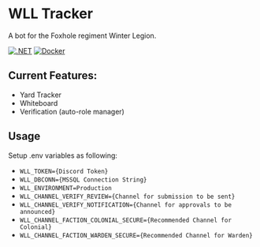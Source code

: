 # WLL Tracker
A bot for the Foxhole regiment Winter Legion. 

[![.NET](https://github.com/Yilmas/wll-tracker/actions/workflows/dotnet.yml/badge.svg)](https://github.com/Yilmas/wll-tracker/actions/workflows/dotnet.yml)
[![Docker](https://github.com/Yilmas/wll-tracker/actions/workflows/release.yaml/badge.svg)](https://github.com/Yilmas/wll-tracker/actions/workflows/release.yaml)

## Current Features:
- Yard Tracker
- Whiteboard
- Verification (auto-role manager)

## Usage
Setup .env variables as following:

- `WLL_TOKEN={Discord Token}`
- `WLL_DBCONN={MSSQL Connection String}`
- `WLL_ENVIRONMENT=Production`
- `WLL_CHANNEL_VERIFY_REVIEW={Channel for submission to be sent}`
- `WLL_CHANNEL_VERIFY_NOTIFICATION={Channel for approvals to be announced}`
- `WLL_CHANNEL_FACTION_COLONIAL_SECURE={Recommended Channel for Colonial}`
- `WLL_CHANNEL_FACTION_WARDEN_SECURE={Recommended Channel for Warden}`
